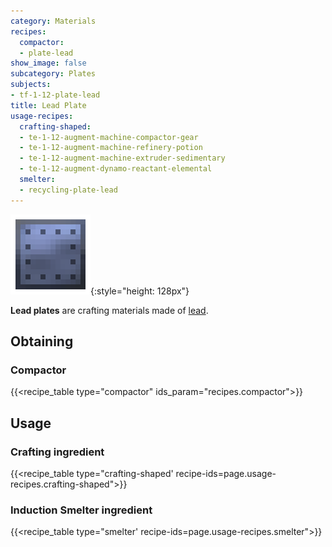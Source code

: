 ```yaml
---
category: Materials
recipes:
  compactor:
  - plate-lead
show_image: false
subcategory: Plates
subjects:
- tf-1-12-plate-lead
title: Lead Plate
usage-recipes:
  crafting-shaped:
  - te-1-12-augment-machine-compactor-gear
  - te-1-12-augment-machine-refinery-potion
  - te-1-12-augment-machine-extruder-sedimentary
  - te-1-12-augment-dynamo-reactant-elemental
  smelter:
  - recycling-plate-lead
---
```


![Lead plate](/assets/images/docs/1.12/thermal-foundation/plate-lead.png){:style="height: 128px"}


**Lead plates** are crafting materials made of [lead](../lead-ingot/).


Obtaining
---------

### Compactor
{{<recipe_table type="compactor" ids_param="recipes.compactor">}}


Usage
-----

### Crafting ingredient
{{<recipe_table type="crafting-shaped' recipe-ids=page.usage-recipes.crafting-shaped">}}

### Induction Smelter ingredient
{{<recipe_table type="smelter' recipe-ids=page.usage-recipes.smelter">}}
